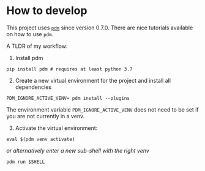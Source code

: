# How to develop

This project uses [`pdm`](https://pdm.fming.dev/latest/) since version 0.7.0.
There are nice tutorials available on how to use `pdm`.

A TLDR of my workflow:

1. Install pdm

```
pip install pdm # requires at least python 3.7
```

2. Create a new virtual environment for the project and install all dependencies

```
PDM_IGNORE_ACTIVE_VENV= pdm install --plugins
```

The environment variable `PDM_IGNORE_ACTIVE_VENV` does not need to be set if you are not currently in a venv.

3. Activate the virtual environment:

```
eval $(pdm venv activate)
```

_or alternatively enter a new sub-shell with the right venv_

```
pdm run $SHELL
```
